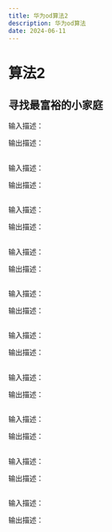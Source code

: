 ```yaml
---
title: 华为od算法2
description: 华为od算法
date: 2024-06-11
---
```


# 算法2

## 寻找最富裕的小家庭

输入描述：

输出描述：

## 

输入描述：

输出描述：

## 

输入描述：

输出描述：

## 

输入描述：

输出描述：

## 

输入描述：

输出描述：

## 

输入描述：

输出描述：

## 

输入描述：

输出描述：

## 

输入描述：

输出描述：

## 

输入描述：

输出描述：

## 

输入描述：

输出描述：
